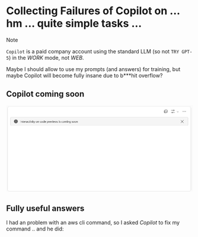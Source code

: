 # Collecting Failures of Copilot on ... hm ... quite simple tasks ...

> [!Note]
>
> `Copilot` is a paid company account using the standard LLM (so not `TRY GPT-5`) in the _WORK_ mode, not _WEB_.
>
> Maybe I should allow to use my prompts (and answers) for training, but maybe Copilot will become fully insane due to b***hit overflow?

## Copilot coming soon

![Copilot coming soon](.pictures/Copilot_on_vacation-001.png)

## Fully useful answers
I had an problem with an aws cli command, so I asked _Copilot_ to fix my command .. and he did:
